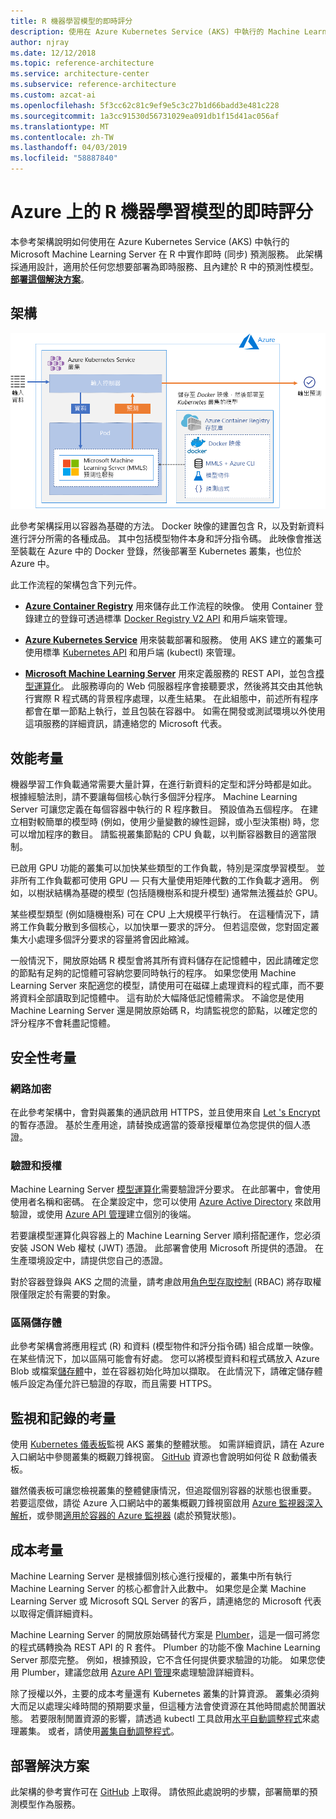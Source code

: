 ```yaml
---
title: R 機器學習模型的即時評分
description: 使用在 Azure Kubernetes Service (AKS) 中執行的 Machine Learning Server 在 R 中實作即時預測服務。
author: njray
ms.date: 12/12/2018
ms.topic: reference-architecture
ms.service: architecture-center
ms.subservice: reference-architecture
ms.custom: azcat-ai
ms.openlocfilehash: 5f3cc62c81c9ef9e5c3c27b1d66badd3e481c228
ms.sourcegitcommit: 1a3cc91530d56731029ea091db1f15d41ac056af
ms.translationtype: MT
ms.contentlocale: zh-TW
ms.lasthandoff: 04/03/2019
ms.locfileid: "58887840"
---
```

# <a name="real-time-scoring-of-r-machine-learning-models-on-azure"></a>Azure 上的 R 機器學習模型的即時評分

本參考架構說明如何使用在 Azure Kubernetes Service (AKS) 中執行的 Microsoft Machine Learning Server 在 R 中實作即時 (同步) 預測服務。 此架構採通用設計，適用於任何您想要部署為即時服務、且內建於 R 中的預測性模型。 **[部署這個解決方案][github]**。

## <a name="architecture"></a>架構

![Azure 上的 R 機器學習模型的即時評分][0]

此參考架構採用以容器為基礎的方法。 Docker 映像的建置包含 R，以及對新資料進行評分所需的各種成品。 其中包括模型物件本身和評分指令碼。 此映像會推送至裝載在 Azure 中的 Docker 登錄，然後部署至 Kubernetes 叢集，也位於 Azure 中。

此工作流程的架構包含下列元件。

- **[Azure Container Registry][acr]** 用來儲存此工作流程的映像。 使用 Container 登錄建立的登錄可透過標準 [Docker Registry V2 API][docker] 和用戶端來管理。

- **[Azure Kubernetes Service][aks]** 用來裝載部署和服務。 使用 AKS 建立的叢集可使用標準 [Kubernetes API][k-api] 和用戶端 (kubectl) 來管理。

- **[Microsoft Machine Learning Server][mmls]** 用來定義服務的 REST API，並包含[模型運算化][operationalization]。 此服務導向的 Web 伺服器程序會接聽要求，然後將其交由其他執行實際 R 程式碼的背景程序處理，以產生結果。 在此組態中，前述所有程序都會在單一節點上執行，並且包裝在容器中。 如需在開發或測試環境以外使用這項服務的詳細資訊，請連絡您的 Microsoft 代表。

## <a name="performance-considerations"></a>效能考量

機器學習工作負載通常需要大量計算，在進行新資料的定型和評分時都是如此。 根據經驗法則，請不要讓每個核心執行多個評分程序。 Machine Learning Server 可讓您定義在每個容器中執行的 R 程序數目。 預設值為五個程序。 在建立相對較簡單的模型時 (例如，使用少量變數的線性迴歸，或小型決策樹) 時，您可以增加程序的數目。 請監視叢集節點的 CPU 負載，以判斷容器數目的適當限制。

已啟用 GPU 功能的叢集可以加快某些類型的工作負載，特別是深度學習模型。 並非所有工作負載都可使用 GPU &mdash; 只有大量使用矩陣代數的工作負載才適用。 例如，以樹狀結構為基礎的模型 (包括隨機樹系和提升模型) 通常無法獲益於 GPU。

某些模型類型 (例如隨機樹系) 可在 CPU 上大規模平行執行。 在這種情況下，請將工作負載分散到多個核心，以加快單一要求的評分。 但若這麼做，您對固定叢集大小處理多個評分要求的容量將會因此縮減。

一般情況下，開放原始碼 R 模型會將其所有資料儲存在記憶體中，因此請確定您的節點有足夠的記憶體可容納您要同時執行的程序。 如果您使用 Machine Learning Server 來配適您的模型，請使用可在磁碟上處理資料的程式庫，而不要將資料全部讀取到記憶體中。 這有助於大幅降低記憶體需求。 不論您是使用 Machine Learning Server 還是開放原始碼 R，均請監視您的節點，以確定您的評分程序不會耗盡記憶體。

## <a name="security-considerations"></a>安全性考量

### <a name="network-encryption"></a>網路加密

在此參考架構中，會對與叢集的通訊啟用 HTTPS，並且使用來自 [Let 's Encrypt][encrypt] 的暫存憑證。 基於生產用途，請替換成適當的簽章授權單位為您提供的個人憑證。

### <a name="authentication-and-authorization"></a>驗證和授權

Machine Learning Server [模型運算化][operationalization]需要驗證評分要求。 在此部署中，會使用使用者名稱和密碼。 在企業設定中，您可以使用 [Azure Active Directory][AAD] 來啟用驗證，或使用 [Azure API 管理][API]建立個別的後端。

若要讓模型運算化與容器上的 Machine Learning Server 順利搭配運作，您必須安裝 JSON Web 權杖 (JWT) 憑證。 此部署會使用 Microsoft 所提供的憑證。 在生產環境設定中，請提供您自己的憑證。

對於容器登錄與 AKS 之間的流量，請考慮啟用[角色型存取控制][rbac] (RBAC) 將存取權限僅限定於有需要的對象。

### <a name="separate-storage"></a>區隔儲存體

此參考架構會將應用程式 (R) 和資料 (模型物件和評分指令碼) 組合成單一映像。 在某些情況下，加以區隔可能會有好處。 您可以將模型資料和程式碼放入 Azure Blob 或檔案[儲存體][storage]中，並在容器初始化時加以擷取。 在此情況下，請確定儲存體帳戶設定為僅允許已驗證的存取，而且需要 HTTPS。

## <a name="monitoring-and-logging-considerations"></a>監視和記錄的考量

使用 [Kubernetes 儀表板][dashboard]監視 AKS 叢集的整體狀態。 如需詳細資訊，請在 Azure 入口網站中參閱叢集的概觀刀鋒視窗。 [GitHub][github] 資源也會說明如何從 R 啟動儀表板。

雖然儀表板可讓您檢視叢集的整體健康情況，但追蹤個別容器的狀態也很重要。 若要這麼做，請從 Azure 入口網站中的叢集概觀刀鋒視窗啟用 [Azure 監視器深入解析][monitor]，或參閱[適用於容器的 Azure 監視器][monitor-containers] (處於預覽狀態)。

## <a name="cost-considerations"></a>成本考量

Machine Learning Server 是根據個別核心進行授權的，叢集中所有執行 Machine Learning Server 的核心都會計入此數中。 如果您是企業 Machine Learning Server 或 Microsoft SQL Server 的客戶，請連絡您的 Microsoft 代表以取得定價詳細資料。

Machine Learning Server 的開放原始碼替代方案是 [Plumber][plumber]，這是一個可將您的程式碼轉換為 REST API 的 R 套件。 Plumber 的功能不像 Machine Learning Server 那麼完整。 例如，根據預設，它不含任何提供要求驗證的功能。 如果您使用 Plumber，建議您啟用 [Azure API 管理][API]來處理驗證詳細資料。

除了授權以外，主要的成本考量還有 Kubernetes 叢集的計算資源。 叢集必須夠大而足以處理尖峰時間的預期要求量，但這種方法會使資源在其他時間處於閒置狀態。 若要限制閒置資源的影響，請透過 kubectl 工具啟用[水平自動調整程式][autoscaler]來處理叢集。 或者，請使用[叢集自動調整程式][cluster-autoscaler]。

## <a name="deploy-the-solution"></a>部署解決方案

此架構的參考實作可在 [GitHub][github] 上取得。 請依照此處說明的步驟，部署簡單的預測模型作為服務。

<!-- links -->
[AAD]: /azure/active-directory/fundamentals/active-directory-whatis
[API]: /azure/api-management/api-management-key-concepts
[ACR]: /azure/container-registry/container-registry-intro
[AKS]: /azure/aks/intro-kubernetes
[autoscaler]: https://kubernetes.io/docs/tasks/run-application/horizontal-pod-autoscale/
[cluster-autoscaler]: /azure/aks/autoscaler
[monitor]: /azure/monitoring/monitoring-container-insights-overview
[dashboard]: /azure/aks/kubernetes-dashboard
[docker]: https://docs.docker.com/registry/spec/api/
[encrypt]: https://letsencrypt.org/
[gitHub]: https://github.com/Azure/RealtimeRDeployment
[K-API]: https://kubernetes.io/docs/reference/
[MMLS]: /machine-learning-server/what-is-machine-learning-server
[monitor-containers]: /azure/azure-monitor/insights/container-insights-overview
[operationalization]: /machine-learning-server/what-is-operationalization
[plumber]: https://www.rplumber.io
[RBAC]: /azure/role-based-access-control/overview
[storage]: /azure/storage/common/storage-introduction
[0]: ./_images/realtime-scoring-r.png
